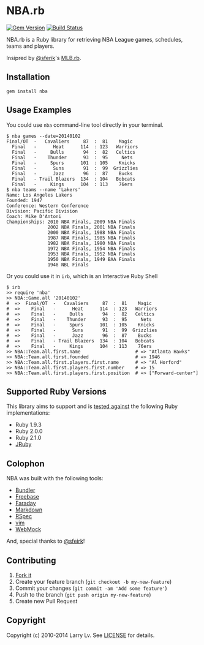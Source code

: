# NBA.rb

[![Gem Version](https://badge.fury.io/rb/nba.png)][gem]
[![Build Status](https://secure.travis-ci.org/larrylv/nba.png?branch=master)][travis]

[gem]: https://rubygems.org/gems/nba
[travis]: https://travis-ci.org/larrylv/nba

NBA.rb is a Ruby library for retrieving NBA League games, schedules, teams and players.

Insipred by [@sferik][sferik]'s [MLB.rb][mlb].

[sferik]: https://github.com/sferik
[mlb]: https://github.com/sferik/mlb

## Installation
    gem install nba

## Usage Examples
You could use `nba` command-line tool directly in your terminal.

  	$ nba games --date=20140102
    Final/OT  -   Cavaliers     87  :  81    Magic
      Final   -      Heat      114  : 123   Warriors
      Final   -     Bulls       94  :  82   Celtics
      Final   -    Thunder      93  :  95     Nets
      Final   -     Spurs      101  : 105    Knicks
      Final   -      Suns       91  :  99  Grizzlies
      Final   -      Jazz       96  :  87    Bucks
      Final   - Trail Blazers  134  : 104   Bobcats
      Final   -     Kings      104  : 113    76ers
  	$ nba teams --name 'Lakers'
    Name: Los Angeles Lakers
    Founded: 1947
    Conference: Western Conference
    Division: Pacific Division
    Coach: Mike D'Antoni
    Championships: 2010 NBA Finals, 2009 NBA Finals
                   2002 NBA Finals, 2001 NBA Finals
                   2000 NBA Finals, 1988 NBA Finals
               	   1987 NBA Finals, 1985 NBA Finals
               	   1982 NBA Finals, 1980 NBA Finals
               	   1972 NBA Finals, 1954 NBA Finals
               	   1953 NBA Finals, 1952 NBA Finals
               	   1950 NBA Finals, 1949 BAA Finals
               	   1948 NBL Finals

Or you could use it in `irb`, which is an Interactive Ruby Shell

    $ irb
    >> require 'nba'
    >> NBA::Game.all '20140102'
    #  =>  Final/OT  -   Cavaliers     87  :  81    Magic
    #  =>    Final   -      Heat      114  : 123   Warriors
    #  =>    Final   -     Bulls       94  :  82   Celtics
    #  =>    Final   -    Thunder      93  :  95     Nets
    #  =>    Final   -     Spurs      101  : 105    Knicks
    #  =>    Final   -      Suns       91  :  99  Grizzlies
    #  =>    Final   -      Jazz       96  :  87    Bucks
    #  =>    Final   - Trail Blazers  134  : 104   Bobcats
    #  =>    Final   -     Kings      104  : 113    76ers
    >> NBA::Team.all.first.name                    # => "Atlanta Hawks"
    >> NBA::Team.all.first.founded                 # => 1946
    >> NBA::Team.all.first.players.first.name      # => "Al Horford"
    >> NBA::Team.all.first.players.first.number    # => 15
    >> NBA::Team.all.first.players.first.position  # => ["Forward-center"]

## Supported Ruby Versions
This library aims to support and is [tested against][travis] the following Ruby
implementations:

* Ruby 1.9.3
* Ruby 2.0.0
* Ruby 2.1.0
* [JRuby][]

[jruby]: http://jruby.org/

## Colophon
NBA was built with the following tools:

* [Bundler][]
* [Freebase][]
* [Faraday][]
* [Markdown][]
* [RSpec][]
* [vim][]
* [WebMock][]

[bundler]: http://gembundler.com/
[freebase]: http://www.freebase.com/
[faraday]: https://github.com/technoweenie/faraday
[markdown]: http://daringfireball.net/projects/markdown/
[rspec]: http://relishapp.com/rspec/
[vim]: http://www.vim.org/
[webmock]: https://github.com/bblimke/webmock

And, special thanks to [@sfeirk][sferik]!

## Contributing

1. [Fork it](http://github.com/larrylv/nba/fork)
2. Create your feature branch (`git checkout -b my-new-feature`)
3. Commit your changes (`git commit -am 'Add some feature'`)
4. Push to the branch (`git push origin my-new-feature`)
5. Create new Pull Request

## Copyright
Copyright (c) 2010-2014 Larry Lv. See [LICENSE][] for details.

[license]: LICENSE.md

